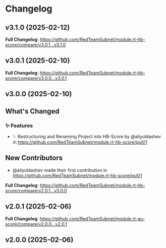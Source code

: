 # Changelog

## v3.1.0 (2025-02-12)

<!-- Release notes generated using configuration in .github/release.yml at v3.1.0 -->



**Full Changelog**: https://github.com/RedTeamSubnet/module.rt-hb-score/compare/v3.0.1...v3.1.0

## v3.0.1 (2025-02-10)

<!-- Release notes generated using configuration in .github/release.yml at v3.0.1 -->



**Full Changelog**: https://github.com/RedTeamSubnet/module.rt-hb-score/compare/v3.0.0...v3.0.1

## v3.0.0 (2025-02-10)

<!-- Release notes generated using configuration in .github/release.yml at v3.0.0 -->

## What's Changed
### ✨ Features
* ✨ Restructuring and Renaming Project into HB-Score by @aliyuldashev in https://github.com/RedTeamSubnet/module.rt-hb-score/pull/1

## New Contributors
* @aliyuldashev made their first contribution in https://github.com/RedTeamSubnet/module.rt-hb-score/pull/1

**Full Changelog**: https://github.com/RedTeamSubnet/module.rt-hb-score/compare/v2.0.1...v3.0.0

## v2.0.1 (2025-02-06)

<!-- Release notes generated using configuration in .github/release.yml at v2.0.1 -->



**Full Changelog**: https://github.com/RedTeamSubnet/module.rt-au-score/compare/v2.0.0...v2.0.1

## v2.0.0 (2025-02-06)

<!-- Release notes generated using configuration in .github/release.yml at v2.0.0 -->
